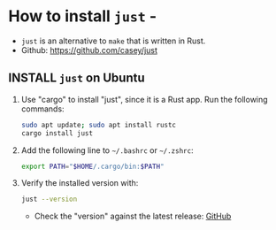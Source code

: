 # How to install `just` -

* `just` is an alternative to `make` that is written in Rust.
* Github: <https://github.com/casey/just>

## INSTALL `just` on Ubuntu

1. Use "cargo" to install "just", since it is a Rust app. Run the following commands:

    ```bash
    sudo apt update; sudo apt install rustc
    cargo install just
    ```

2. Add the following line to `~/.bashrc` or `~/.zshrc`:

    ```bash
    export PATH="$HOME/.cargo/bin:$PATH"
    ```

3. Verify the installed version with:

    ```bash
    just --version
    ```

   * Check the "version" against the latest release: [GitHub](https://github.com/casey/just)
